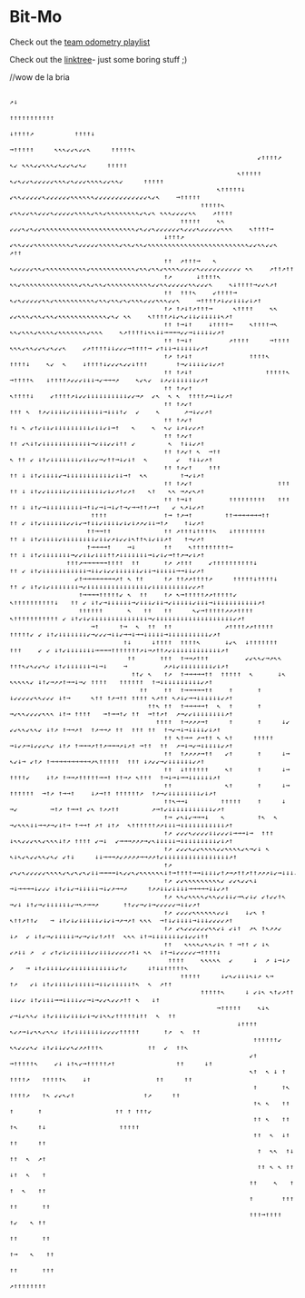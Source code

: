 # Bit-Mo

Check out the [team odometry playlist](https://www.youtube.com/playlist?list=PLrsl5GWzALCa4TtzKjSxRj-XAf668hlGm&jct=__PKzcs7Nl5nbfXgsV79dPwr702jCg)

Check out the [linktree](https://linktr.ee/CrN10)- just some boring stuff ;)

//wow de la bria








                                                                                     ↗↓                                                                    
                                                                                ↑↑↑↑↑↑↑↑↑↑↑                                                                
                                                                           ↓↑↑↑↑↗          ↑↑↑↑↓                                                           
                                                                      →↑↑↑↑↑     ↖↖↖↙↙↖↙↙↖     ↑↑↑↑↑↖                                                      
                                                                 ↙↑↑↑↑↗     ↖↙ ↖↖↖↙↙↖↖↖↙↖↙↙↖↙↖↙     ↑↑↑↑↑                                                  
                                                            ↖↑↑↑↑↑     ↖↙↖↙↙↖↙↙↙↙↙↖↖↖↙↖↙↙↙↖↖↖↖↙↙↖↖↙     ↑↑↑↑↑                                              
                                                       ↖↑↑↑↑↑↓     ↙↖↖↙↙↙↙↙↖↙↙↙↙↙↙↖↖↖↖↖↖↙↙↙↙↙↙↙↙↙↙↙↙↙↖↙↖    →↑↑↑↑↑                                         
                                                   ↑↑↑↑↑↖      ↙↖↖↙↙↖↖↙↙↙↖↙↙↙↙↙↖↖↖↖↙↖↖↙↖↖↖↖↖↖↖↖↙↖↙↖ ↖↖↖↙↙↙↙↖↖    ↗↑↑↑↑                                     
                                              ↑↑↑↑↑    ↖↖ ↙↙↙↖↙↖↙↙↖↖↖↖↖↖↖↖↖↖↖↖↖↖↖↖↖↖↖↖↖↖↖↙↖↙↙↖↙↙↙↙↙↙↖↙↙↙↖↙↙↙↙↙↖↖↖    ↖↑↑↑↑→                                
                                          ↓↑↑↑↗     ↙↖↖↙↙↙↖↖↖↖↖↖↖↖↖↙↖↙↙↙↙↙↖↖↖↖↖↙↖↖↙↖↖↙↖↖↖↖↖↖↖↖↖↖↖↖↖↖↖↖↖↖↖↖↖↖↖↖↖↙↙↖↖↙↙↖    ↗↑↑                              
                                          ↑↑  ↗↑↑↑→   ↖ ↖↙↙↙↙↙↖↖↙↖↖↖↖↖↖↖↖↖↖↙↖↖↖↖↖↖↖↖↖↖↖↙↖↖↙↖↖↙↖↖↖↖↙↙↙↙↖↙↙↙↙↙↙↙↙↙↙ ↖↖    ↗↑↑↗↑↑                             
                                          ↑↗      ↓↑↑↑↑↖    ↖↖↙↖↖↖↖↖↖↖↖↖↖↖↖↖↖↙↖↖↙↖↖↙↖↖↖↖↖↖↖↖↖↖↖↙↙↖↖↙↙↙↙↙↖↖↙↙↙↖    ↖↓↑↑↑↑→↙↙↖↗↑                             
                                          ↑↑  ↑↑↑↖    ↙↑↑↑↑→    ↖↙↖↙↙↙↙↙↖↖↙↖↖↖↖↖↖↖↖↖↖↙↖↖↙↖↖↙↖↙↖↖↖↙↙↙↖↖↖↙↙↖    →↑↑↑↑↗↓↙↙↓↓↓↙↓↗↑                             
                                          ↑↗ ↑↗↓↑↗↑↑↑→     ↖↑↑↑↑    ↖↖ ↙↙↖↖↖↙↖↖↙↖↖↙↖↖↖↖↖↖↖↖↖↖↖↖↙↖↙ ↖↖    ↖↑↑↑↑↗↓↙↖↙↓↓↙↓↓↓↓↓↖↗↑                             
                                          ↑↑ ↑→↓↑    ↓↑↑↑↑→    ↖↑↑↑↑→↖   ↖↖↙↖↖↖↙↖↖↖↖↙↖↖↖↖↖↖↖↙↖↖↖    ↖↗↑↑↑↑↓↖↖↓↓→→→→↙↙→↓↓↓↓↓↙↗↑                             
                                          ↑↑ ↑→↓↑         ↗↑↑↑↑     →↑↑↑↑    ↖↖↖↙↖↖↙↙↖↙↖↙↙↖    ↙↗↑↑↑↑↓↓↙↙↙→↑↑↑↑→ ↙↑↓↓→↓↓↓↓↓↙↗↑                             
                                          ↑↗ ↑↗↓↑              ↑↑↑↑↖     ↑↑↑↑↓    ↖↙  ↖    ↓↑↑↑↑↓↙↙↙↖↙↙↓↑↑↑       ↑→↙↓↓↓↓↙↓↙↗↑                             
                                          ↑↑ ↑↗↓↑                  ↑↑↑↑↑↖    →↑↑↑↑↖   ↓↑↑↑↑↗↙↙↙↓↓↓→↙→→→↗    ↖↙↖↙  ↓↗↙↓↓↓↓↓↓↙↗↑                             
                                          ↑↑ ↑↗↙↑                      ↖↑↑↑↑↓    ↙↑↑↑↑↗↓↙↙↓↓↓↓↓↓↓↓↓↓↙↙→↗  ↙↖  ↖ ↖  ↑↑↑↑↗→↓↓↙↗↑                             
                                          ↑↑ ↑↗↙↑                           ↑↑↑ ↖  ↑↗↙↓↓↓↓↙↓↓↓↓↓↓↓↓→↓↓↓↑↙  ↙    ↖      ↗→↓↙↙↗↑                             
                                          ↑↑ ↑↗↙↑                             ↑↓ ↖ ↙↑↙↓↓↙↓↓↓↓↓↓↓↓↓↙↓↓↙↓→↑   ↖    ↖  ↖↙ ↓↗↓↙↙↗↑                             
                                          ↑↑ ↑↗↙↑                             ↑↑ ↙↖↓↑↙↓↓↓↓↓↓↓↓↓↓↓↓→↙↓↓↙↙↓↑↑ ↙        ↖  ↑↓↓↙↗↑                             
                                          ↑↑ ↑↗↙↑ ↖  →↑↑                    ↖ ↑↑ ↙ ↓↑↙↓↓↓↓↓↓↓↙↓↓↙↙→↙↑↑→↓↙↓↑  ↖       ↙  ↑↓↓↙↗↑                             
                                          ↑↑ ↑↗↙↑    ↑↑↑                      ↑↑ ↓ ↓↑↙↓↓↓↓↙→↓↓↓↓↓↓↓↓↓↓↓↙↓↓→↑  ↖↖        ↑→↙↓↗↑                             
                                          ↑↑ ↑↗↙↑                     ↑↑↑     ↑↑ ↓ ↓↑↙↙↓↓↓↓↓↙↓↓↓↓↓↓↓↓↙↓↙↗↑↙↗↑   ↖↑   ↖↖ →↗↙↖↗↑                             
                                          ↑↑ ↑→↓↑         ↑↑↑↑↑↑↑↑↑   ↑↑↑     ↑↑ ↓ ↓↑↙→↓↓↓↓↓↓↓↓↓→↑↓↙→↓→↓↙↑→↙→→↑↑↗→↑   ↙ ↖↗↓↙↗↑                             
                        ↑↑↑↑              ↑→ ↑↗→↑        ↑↑→→→→→→→↑↑          ↑↑ ↙ ↓↑↙↓↓↓↓↓↓↙↙↓↙→↑↓↓↙↓↓↓↓↙↓↙↓↗↗↙↓↓→↑↗    ↑↓↙↗↑                             
                       ↑↑→→↑↑             ↑↑ ↗↑↑↑↓↑↑↑↑↖   ↓↑↑↑↑↑↑↑↑           ↑↑ ↓ ↓↑↙↓↓↓↓↙↓↓↓↓↓↓↓↓↙↓↓↙↗↓↙↙↓↖↑↑↖↓↙↓↓↗↑   ↑→↙↗↑                             
                       ↑→→→→↑    →↓       ↑↑    ↖↑↑↑↑↑↑↑↑↑→                   ↑↑ ↓ ↓↑↙↓↓↓↓↓↓↓→↙↙↓↓↙↓↓↓↑↑↗↓↓↓↓↓↓↓→↓↙↓↙→↑↑↗→↙↓↗↑                             
                  ↑↑↑↗→→→→→→↑↑↑↑  ↑↑      ↑↗ ↗↑↑↑    ↙↑↑↑↑↑↑↑↑↑↑↓             ↑↑ ↙ ↓↑↙↓↓↓↓↓↓↓↓↓↓↓→↓↓↙↓↙↙↓↓↓↓↓↓↙↓↓→↓↓↓↓↓→→↓↓↙↗↑                             
                    ↙↑→→→→→→→→↗↑ ↖ ↑↑     ↑↗ ↑↑↗↗↑↑↑↑↗     ↑↑↑↑↑↓↑↑↑↑↓        ↑↑ ↙ ↓↑↙↓↙↓↓↓↓↓↓↓→↙↓↓↓↓↓↓↓↓↓↓↓↓↓↓↓↙↓↓↓↓↓↓↓↓↓↙↙↗↑                             
                     ↑→→→→↑↑↑↑↑↙ ↖  ↑↑    ↑↗ ↖→↑↑↑↑↑↗↗↑↑↑↑↑↙   ↖↑↑↑↑↑↑↑↑↑↑↓   ↑↑ ↙ ↓↑↙→↓↓↓↓↓↓→↙↓↓↓↙↓↓→↙↓↓↓↓↓↙↓↓↓→↓↓↓↓↓↓↓↓↓↓↓↗↑                             
                     ↑↑↑↑↑↑      ↖   ↑↑   ↑↑     ↖↙→↑↑↑↑↑↗↗↗↑↑↑↑    ↖↑↑↑↑↑↑↑↑↑↑↑ ↙ ↓↑↙↓↙↓↓↓↓↓↓↓↓↓↓↓↓↓↓→↙↓↓↓↓↓↓↓↓↓↓↓↓↓↓↓↓↓↓↓↙↗↑                             
                        →↑     ↑→  ↖  ↑↑  ↑↑             ↗↑↑↑↑↗↗↑↑↑↑↑     ↑↑↑↑↑↙ ↙ ↓↑↙↓↓↓↓↓↓↓↙→↙↙↙→↓↓↙→→↓→→↓↓↓↓↓→↓↓↓↓↓↓↓↓↓↓↙↗↑                             
                                ↑↓     ↓↑↑↑↑  ↑↑↑↑↖      ↓↙↖  ↓↑↑↑↑↑↑↑  ↑↑↑    ↙ ↙ ↓↑↙↓↓↓↓↓↓↓→→→→↑↑↑↑↑↑↑↗↓→↗↑↑↗↙↓↓↓↓↓↓↓↓↓↓↓↓↗↑                             
                                 ↑↑      ↑↑↑  ↑→→↗↑↑↑         ↙↙↖↖↙→↗↖↖ ↑↑↑↖↙↖↙↙↖↙ ↓↑↙↓↓↓↓↓↓→↓→↓    →         ↗↗↓↙↓↓↓↓↓↓↓↓↙↓↗↑                             
                                  ↑↑↙ ↖   ↑↗  ↑→→→→→↑↑  ↑↑↑↑↑  ↖      ↓↖    ↖↖↖↖↖↙ ↓↑↙→↗↗↑→→↓→↙ ↑↑↑↑   ↑↑↑↑↑↑  ↑→↓↓↓↓↓↓↓↓↓↓↙↗↑                             
                                    ↑↑    ↑↑  ↑→→→→→↑↑    ↑      ↑     ↓↙↙↙↙↙↖↖↙↙↙ ↓↑→     ↖↑↑ ↑↗→↑↑ ↑↑↑↑ ↖↗↑↑ ↖↗↓↙→→↓↓↓↓↓↓↙↗↑                             
                                      ↑↑↖ ↑↑  ↑→→→→→↑  ↖  ↑      ↑     →↙↖↖↙↙↙↙↖↖↖ ↓↑→ ↑↑↑↑   →↑→→↑↙ ↑↑  →↑↑↗↑  ↗→↙↙↓↓↓↓↓↓↓↓↗↑                             
                                        ↑↑↑↑  ↑→↗↗↗→↑     ↑      ↑     ↓↙ ↙↙↖↖↙↖↖↙ ↓↑↗ ↑→→↗↑  ↑↗→→↗ ↑↑  ↑↑↑ ↑↑  ↑→↙→↓→↓↓↓↓↙↓↗↑                             
                                          ↑↑ ↖↑→→ ↗→↑↑ ↖ ↖↑     ↑↑↑↑↑  →↓↙↗→↓↙↙↙↖↙ ↓↑↗ ↑→→→↗↑↑↗→→→↗↓↗↑ →↑↑  ↑↑  ↗→↓→↙→↓↓↓↓↓↙↗↑                             
                                          ↑↑  ↑↗↗↗↗→↑↑   ↙↑      ↑     ↓→     ↖↙↓→ ↙↑↗ ↑→→→→→→→→→→↗↖↑↑↑↑↑  ↑↑↑ ↓↗↙↙→↙↓↓↓↓↓↓↙↗↑                             
                                          ↑↑  ↓↑↑↑↑↑↑    ↖↑      ↑     ↓→ ↑↑↑↑↙    ↓↑↗ ↑→→↗↑↑↑↑↑→→↑ ↑↑→↗ ↖↑↑↑  ↑→↓→↓→→↓↓↓↓↓↓↗↑                             
                                          ↑↑             ↖↑      ↑     ↓→  ↑↑↑↑↑↑  →↑↗ ↑→→↑    ↓↗→↑↑ ↑↑↑↑↑↑↗  ↑↗→↙↓↓↓↓↓↓↓↓↙↓↗↑                             
                                          ↑↑↖→→↓        ↑↑↑↑↑    ↑     ↓ →↙        →↑↗ ↑→→↑ ↙↖ ↑↗↗↑↑        ↗→↑↙↓↓↓↓↓↓↓↓↓↓↓↙↗↑                             
                                          ↑→ ↙↖↓↙→→→↓   ↖        ↑↖  ↖ →↙↖↖↖↓↓→→↗→↙↓↑→ ↑→→↑ ↗↑ ↓↑↗  ↖↑↑↑↑↑↑↗↗↓↓↓→↓↓↓↓↓↓↓↓↓↓↓↗↑                             
                                          ↑↗ ↙↙↙↖↙↙↙↙↓↓↙↙↙↓→→→↓→  ↑↑↑  ↓↖↖↙↙↙↖↖↙↖↖↖↓↑↗ ↑↑↑↑ ↙→↓  ↙→→→↗↗↗→↙↖↓↓↓↓↓→↓↓↓↓↓↓↓↓↓↙↓↗↑                             
                                          ↑↗ ↙↙↙↖↙↙↖↖↖↖↙↙↖↖↖↖↙↖→↙↓ ↖  ↖↓↖↙↖↙↙↖↖↙↖↙ ↙↑↓     ↓↓→→→↗↙↗↗↗↗→→↗↗↑↙↓↓↓↓↓↓↓↓↓↓↓↓↓↓↓↓↗↑                             
                                          ↑↗ ↙↖↙↖↙↙↙↙↙↖↖↖↖↙↖↙↖↙↖↙↓↓→→→→↓↖↙↙↖↙↖↖↖↖↖↖↓↑→↑↑↑↑→→↓↓↓↓↙↑↗→↗↑↑↗↑↑↗↗↗↓↙→↓↓↓↓↓↙↓↓↓↓↙↙↗↑                             
                                          ↑↗ ↙↙↖↖↖↖↖↖↖↖↖↙ ↙↙↖↙↙↖↓       →↓→→→→↓↙↙↙ ↓↑↙↓↙→↓↓↓↓↓→↓↙↗→→↗     ↑↗↗↓↓↙↓↓↓↓→→→→→↓↓↙↗↑                             
                                          ↑↗ ↖↖↙↖↖↖↖↙↖↖↙↙↓↓↙→↖↙↓↙ ↙↑↙↙↑↖       →↙↓ ↓↑↙→↙↓↓↓↓↓↓↙→↖↗→→↗      ↑↑↙↙→↙↓→↙↙↙↙↙→↓↓↙↗↑                             
                                          ↑↗ ↙↙↙↙↖↖↖↖↖↖↙↙↓    ↓↙↖ ↑    ↖↑↑↗↑↑↙   → ↓↑↙↓↙↓↓↓↓↓↙↓↙↓→↗→↗↑ ↖↖↖  →↑↓↙↓↓↓↓→↓↓↓↙↙↙↙↗↑                             
                                          ↑↗ ↙↖↙↙↙↙↙↙↖↖↙↓ ↙↓↑  ↗↖ ↑↖↗↗↙      ↓↗  ↙ ↓↑↙→↙↓↓↓↓↓→↙→↙↓↙↑↗↑↑  ↖↖↖ ↓↑→↓↓↓↓↓↓↓↙↓↙↙↓↑↑                             
                                          ↑↑   ↖↖↖↖↙↖↖↙↓↖ ↑ →↑↑ ↙ ↓↖     ↙↗↓↓ ↗  ↙ ↙↑↙↓↙↓↓↓↓↓↙↙↓↓↓↙↙↙↙↗↑↓ ↖↖  ↓↑→↓↙↙↙↙↙→↑↑↑↑↓                              
                                           ↑↑↑↑    ↖↖↖↖↖  ↙     ↓  ↗ ↓→↓↗    ↗   → ↓↑↙↓↓↓↓↙↙↓↓↓↓↓↓↓↓↓↓↓↙↑↙     ↓↑↓↓↑↑↑↑↑↖                                  
                                              ↑↑↑↑↑     ↓↙↖↙↓↓↓↖↓↗ ↖→      ↑↗   ↙↓ ↓↑↙↓↓↓↓↙↓↓↓↓↓→↓↓↙↓↓↓↓↓↑↖  ↖  ↗↑↑                                        
                                                   ↑↑↑↑↑↖     ↓ ↙↓↖ ↖↑↙↗↑↑    ↓↓↙↙ ↓↑↙↓↓↓→→↓↓↓↓↙↙→↓→↙↙↖↙↙↗↑↑ ↖   ↓↑                                        
                                                       →↑↑↑↑↑    ↖↓↖       ↙→↓↙↖↖↙ ↓↑↙↓↓↓↙↓↓↓↙↓→↙↓↖↖↙↑↑↑↑↑↓↑↑  ↖  ↑↑                                       
                                                            ↓↑↑↑↑     ↖↙↗→↓↙↖↖↙↖↖↙ ↓↑↙↓↓↓↓↓↓↓↙↙↙↙↑↑↑↑↑      ↑↗  ↖  ↑↑                                      
                                                                ↑↑↑↑↑↑↙    ↖↖↙↙↙↖↙ ↓↑↙↓↓↙↙↖↙↗↗↑↑↑↖           ↑↑  ↙  ↑↑↖                                    
                                                               ↙↑    →↑↑↑↑↑↖    ↙↓ ↓↑↖↙→↑↑↑↑↑↗↑               ↑↑     ↓↑                                    
                                                               ↖↑  ↖ ↓ ↑   ↑↑↑↑↗   ↑↑↑↑↑↖    ↓↑                ↑↑     ↑↑                                   
                                                                ↑      ↑↖      ↑↑↑↑↗   ↑↖ ↙↙↖↙↑                 ↑↗     ↑↑                                  
                                                                ↑↖ ↖   ↑↑              ↑      ↑                  ↑↑ ↑ ↑↑↑↙                                 
                                                                ↑↑ ↖   ↑↑              ↑↖     ↑↓                  ↑↑↑↑↑                                    
                                                                ↑↑  ↖  ↓↑              ↑↑     ↑↑                                                           
                                                                 ↑  ↖↖  ↑↓             ↑↑  ↖  ↗↑                                                           
                                                                 ↑↑ ↖ ↖ ↑↑             ↓↑  ↖   ↑                                                           
                                                               ↑↑    ↖   ↑              ↑  ↖   ↑↑                                                          
                                                               ↑       ↑↑↑              ↑↑      ↑↑                                                         
                                                               ↑↑↑→↑↑↑↑                  ↑↙   ↖ ↑↑                                                         
                                                                                         ↑↑      ↑↑                                                        
                                                                                        ↑→   ↖   ↑↑                                                        
                                                                                       ↑↑      ↑↑↑                                                         
                                                                                       ↗↑↑↑↑↑↑↑↑                                                           
                                                                                                                                                           
                                                                                                                                                           
                                                                                                                                                           
                                                                                                                                                           
                                                                                                                                                           


